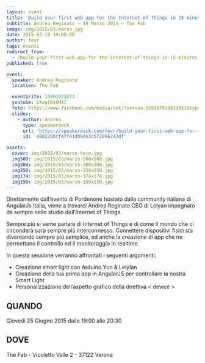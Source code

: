 ```yaml
---
layout: event
title: 'Build your first web app for the Internet of things in 15 minutes'
subtitle: Andrea Reginato – 19 Marzo 2015 – The Fab
image: img/2015/03/marzo.jpg
date: 2015-03-19 19:00:00
author: fevr
tags: eventi
redirect_from:
  - /build-your-first-web-app-for-the-internet-of-things-in-15-minutes
published: true

event:
  speaker: Andrea Reginato
  location: The Fab

  eventbrite: 15991923273
  youtube: DXoqIBsKMXI
  foto: https://www.facebook.com/media/set/?set=oa.859187910813051&type=3
  slides:
    - author: Andrea
      type: speakerdeck
      url: 'https://speakerdeck.com/fevr/build-your-first-web-app-for-the-internet-of-things-in-15-minutes'
      id: '480220bcf47f41db9de3c572096243df'

assets:
  cover: img/2015/03/marzo-hero.jpg
  img500: img/2015/03/marzo-500x500.jpg
  img300: img/2015/03/marzo-300x300.jpg
  img250: img/2015/03/marzo-250x250.jpg
  img174: img/2015/03/marzo-174x174.jpg
  img150: img/2015/03/marzo-150x150.jpg
---
```


Direttamente dall’evento di Pordenone hostato dalla community italiana di AngularJs Italia,
viene a trovarci Andrea Reginato CEO di Lelyan impegnato da sempre nello studio dell’Internet of Things.

Sempre più si sente parlare di Internet of Things e di come il mondo che ci circonderà sarà sempre più interconnesso.
Connettere dispositivi fisici sta diventando sempre più semplice, ed anche la creazione di app che ne permettano il
controllo ed il monitoraggio in realtime.

In questa sessione verranno affrontati i seguenti argomenti:

- Creazione smart light con Arduino Yun & Lelylan
- Creazione della tua prima app in AngularJS per controllare la nostra Smart Light
- Personalizzazione dell’aspetto grafico della direttiva < device >

## QUANDO

Giovedì 25 Giugno 2015 dalle 19:00 alle 20:30

## DOVE

The Fab - Vicoletto Valle 2 - 37122 Verona
